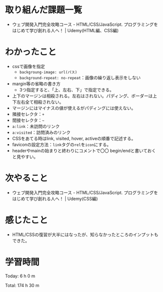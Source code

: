 # 取り組んだ課題一覧
- ウェブ開発入門完全攻略コース - HTML/CSS/JavaScript. プログラミングをはじめて学び創れる人へ！ | Udemy(HTML編、CSS編)

# わかったこと
- cssで画像を指定
	- `backgroung-image: url(パス)`
	- `background-repeat: no-repeat`：画像の繰り返し表示をしない
- margin等の省略の書き方
	- 3つ指定すると、「上、左右、下」で指定できる。
- 上下のマージンは相殺される。左右はされない。パディング、ボーダーは上下左右全て相殺されない。
- マージンにはマイナスの値が使えるがパディングには使えない。
- 隣接セレクタ：`+`
- 間接セレクタ：`~`
- `a:link`：未訪問のリンク
- `a:visited`：訪問済みのリンク
- CSSをあてる時はlink, visited, hover, activeの順番で記述する。
- faviconの設定方法：`link`タグの`rel`を`icon`にする。
- headerやmainの始まりと終わりにコメントで〇〇 begin/endと書いておくと見やすい。

# 次やること
- ウェブ開発入門完全攻略コース - HTML/CSS/JavaScript. プログラミングをはじめて学び創れる人へ！ | Udemy(CSS編)

# 感じたこと
- HTML/CSSの復習が大半にはなったが、知らなかったところのインプットもできた。

# 学習時間
Today: 6 h 0 m

Total: 174 h 30 m
